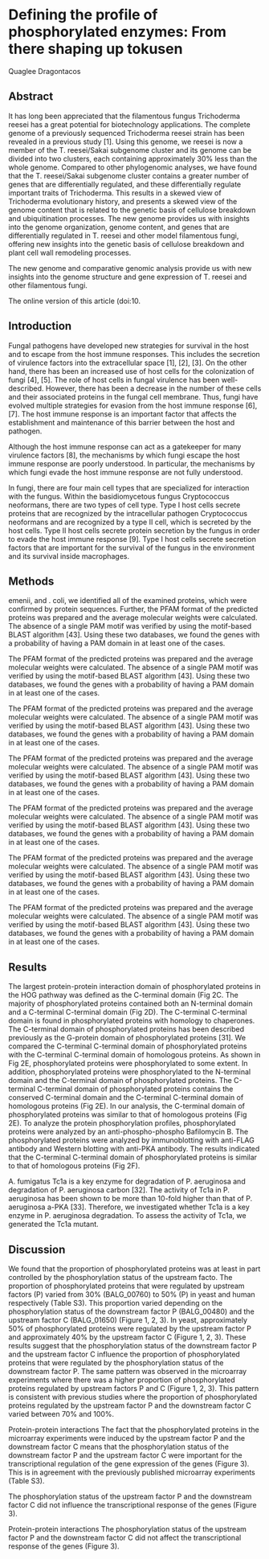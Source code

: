 # Defining the profile of phosphorylated enzymes: From there shaping up tokusen
Quaglee Dragontacos


## Abstract
It has long been appreciated that the filamentous fungus Trichoderma reesei has a great potential for biotechnology applications. The complete genome of a previously sequenced Trichoderma reesei strain has been revealed in a previous study [1]. Using this genome, we reesei is now a member of the T. reesei/Sakai subgenome cluster and its genome can be divided into two clusters, each containing approximately 30% less than the whole genome. Compared to other phylogenomic analyses, we have found that the T. reesei/Sakai subgenome cluster contains a greater number of genes that are differentially regulated, and these differentially regulate important traits of Trichoderma. This results in a skewed view of Trichoderma evolutionary history, and presents a skewed view of the genome content that is related to the genetic basis of cellulose breakdown and ubiquitination processes. The new genome provides us with insights into the genome organization, genome content, and genes that are differentially regulated in T. reesei and other model filamentous fungi, offering new insights into the genetic basis of cellulose breakdown and plant cell wall remodeling processes.

The new genome and comparative genomic analysis provide us with new insights into the genome structure and gene expression of T. reesei and other filamentous fungi.

The online version of this article (doi:10.


## Introduction
Fungal pathogens have developed new strategies for survival in the host and to escape from the host immune responses. This includes the secretion of virulence factors into the extracellular space [1], [2], [3]. On the other hand, there has been an increased use of host cells for the colonization of fungi [4], [5]. The role of host cells in fungal virulence has been well-described. However, there has been a decrease in the number of these cells and their associated proteins in the fungal cell membrane. Thus, fungi have evolved multiple strategies for evasion from the host immune response [6], [7]. The host immune response is an important factor that affects the establishment and maintenance of this barrier between the host and pathogen.

Although the host immune response can act as a gatekeeper for many virulence factors [8], the mechanisms by which fungi escape the host immune response are poorly understood. In particular, the mechanisms by which fungi evade the host immune response are not fully understood.

In fungi, there are four main cell types that are specialized for interaction with the fungus. Within the basidiomycetous fungus Cryptococcus neoformans, there are two types of cell type. Type I host cells secrete proteins that are recognized by the intracellular pathogen Cryptococcus neoformans and are recognized by a type II cell, which is secreted by the host cells. Type II host cells secrete protein secretion by the fungus in order to evade the host immune response [9]. Type I host cells secrete secretion factors that are important for the survival of the fungus in the environment and its survival inside macrophages.


## Methods
emenii, and . coli, we identified all of the examined proteins, which were confirmed by protein sequences. Further, the PFAM format of the predicted proteins was prepared and the average molecular weights were calculated. The absence of a single PAM motif was verified by using the motif-based BLAST algorithm [43]. Using these two databases, we found the genes with a probability of having a PAM domain in at least one of the cases.

The PFAM format of the predicted proteins was prepared and the average molecular weights were calculated. The absence of a single PAM motif was verified by using the motif-based BLAST algorithm [43]. Using these two databases, we found the genes with a probability of having a PAM domain in at least one of the cases.

The PFAM format of the predicted proteins was prepared and the average molecular weights were calculated. The absence of a single PAM motif was verified by using the motif-based BLAST algorithm [43]. Using these two databases, we found the genes with a probability of having a PAM domain in at least one of the cases.

The PFAM format of the predicted proteins was prepared and the average molecular weights were calculated. The absence of a single PAM motif was verified by using the motif-based BLAST algorithm [43]. Using these two databases, we found the genes with a probability of having a PAM domain in at least one of the cases.

The PFAM format of the predicted proteins was prepared and the average molecular weights were calculated. The absence of a single PAM motif was verified by using the motif-based BLAST algorithm [43]. Using these two databases, we found the genes with a probability of having a PAM domain in at least one of the cases.

The PFAM format of the predicted proteins was prepared and the average molecular weights were calculated. The absence of a single PAM motif was verified by using the motif-based BLAST algorithm [43]. Using these two databases, we found the genes with a probability of having a PAM domain in at least one of the cases.

The PFAM format of the predicted proteins was prepared and the average molecular weights were calculated. The absence of a single PAM motif was verified by using the motif-based BLAST algorithm [43]. Using these two databases, we found the genes with a probability of having a PAM domain in at least one of the cases.


## Results
The largest protein-protein interaction domain of phosphorylated proteins in the HOG pathway was defined as the C-terminal domain (Fig 2C. The majority of phosphorylated proteins contained both an N-terminal domain and a C-terminal C-terminal domain (Fig 2D). The C-terminal C-terminal domain is found in phosphorylated proteins with homology to chaperones. The C-terminal domain of phosphorylated proteins has been described previously as the G-protein domain of phosphorylated proteins [31]. We compared the C-terminal C-terminal domain of phosphorylated proteins with the C-terminal C-terminal domain of homologous proteins. As shown in Fig 2E, phosphorylated proteins were phosphorylated to some extent. In addition, phosphorylated proteins were phosphorylated to the N-terminal domain and the C-terminal domain of phosphorylated proteins. The C-terminal C-terminal domain of phosphorylated proteins contains the conserved C-terminal domain and the C-terminal C-terminal domain of homologous proteins (Fig 2E). In our analysis, the C-terminal domain of phosphorylated proteins was similar to that of homologous proteins (Fig 2E). To analyze the protein phosphorylation profiles, phosphorylated proteins were analyzed by an anti-phospho-phospho Bafilomycin B. The phosphorylated proteins were analyzed by immunoblotting with anti-FLAG antibody and Western blotting with anti-PKA antibody. The results indicated that the C-terminal C-terminal domain of phosphorylated proteins is similar to that of homologous proteins (Fig 2F).

A. fumigatus Tc1a is a key enzyme for degradation of P. aeruginosa and degradation of P. aeruginosa carbon [32]. The activity of Tc1a in P. aeruginosa has been shown to be more than 10-fold higher than that of P. aeruginosa a-PKA [33]. Therefore, we investigated whether Tc1a is a key enzyme in P. aeruginosa degradation. To assess the activity of Tc1a, we generated the Tc1a mutant.


## Discussion
We found that the proportion of phosphorylated proteins was at least in part controlled by the phosphorylation status of the upstream facto. The proportion of phosphorylated proteins that were regulated by upstream factors (P) varied from 30% (BALG_00760) to 50% (P) in yeast and human respectively (Table S3). This proportion varied depending on the phosphorylation status of the downstream factor P (BALG_00480) and the upstream factor C (BALG_01650) (Figure 1, 2, 3). In yeast, approximately 50% of phosphorylated proteins were regulated by the upstream factor P and approximately 40% by the upstream factor C (Figure 1, 2, 3). These results suggest that the phosphorylation status of the downstream factor P and the upstream factor C influence the proportion of phosphorylated proteins that were regulated by the phosphorylation status of the downstream factor P. The same pattern was observed in the microarray experiments where there was a higher proportion of phosphorylated proteins regulated by upstream factors P and C (Figure 1, 2, 3). This pattern is consistent with previous studies where the proportion of phosphorylated proteins regulated by the upstream factor P and the downstream factor C varied between 70% and 100%.

Protein-protein interactions
The fact that the phosphorylated proteins in the microarray experiments were induced by the upstream factor P and the downstream factor C means that the phosphorylation status of the downstream factor P and the upstream factor C were important for the transcriptional regulation of the gene expression of the genes (Figure 3). This is in agreement with the previously published microarray experiments (Table S3).

The phosphorylation status of the upstream factor P and the downstream factor C did not influence the transcriptional response of the genes (Figure 3).

Protein-protein interactions
The phosphorylation status of the upstream factor P and the downstream factor C did not affect the transcriptional response of the genes (Figure 3).
